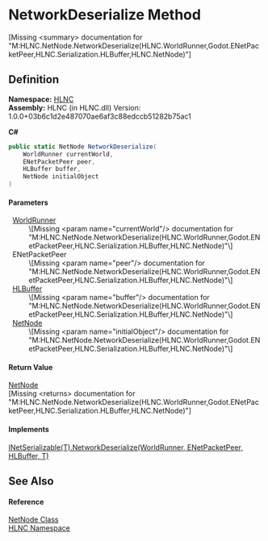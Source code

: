 # NetworkDeserialize Method


\[Missing &lt;summary&gt; documentation for "M:HLNC.NetNode.NetworkDeserialize(HLNC.WorldRunner,Godot.ENetPacketPeer,HLNC.Serialization.HLBuffer,HLNC.NetNode)"\]



## Definition
**Namespace:** <a href="N_HLNC">HLNC</a>  
**Assembly:** HLNC (in HLNC.dll) Version: 1.0.0+03b6c1d2e487070ae6af3c88edccb51282b75ac1

**C#**
``` C#
public static NetNode NetworkDeserialize(
	WorldRunner currentWorld,
	ENetPacketPeer peer,
	HLBuffer buffer,
	NetNode initialObject
)
```



#### Parameters
<dl><dt>  <a href="T_HLNC_WorldRunner">WorldRunner</a></dt><dd>\[Missing &lt;param name="currentWorld"/&gt; documentation for "M:HLNC.NetNode.NetworkDeserialize(HLNC.WorldRunner,Godot.ENetPacketPeer,HLNC.Serialization.HLBuffer,HLNC.NetNode)"\]</dd><dt>  ENetPacketPeer</dt><dd>\[Missing &lt;param name="peer"/&gt; documentation for "M:HLNC.NetNode.NetworkDeserialize(HLNC.WorldRunner,Godot.ENetPacketPeer,HLNC.Serialization.HLBuffer,HLNC.NetNode)"\]</dd><dt>  <a href="T_HLNC_Serialization_HLBuffer">HLBuffer</a></dt><dd>\[Missing &lt;param name="buffer"/&gt; documentation for "M:HLNC.NetNode.NetworkDeserialize(HLNC.WorldRunner,Godot.ENetPacketPeer,HLNC.Serialization.HLBuffer,HLNC.NetNode)"\]</dd><dt>  <a href="T_HLNC_NetNode">NetNode</a></dt><dd>\[Missing &lt;param name="initialObject"/&gt; documentation for "M:HLNC.NetNode.NetworkDeserialize(HLNC.WorldRunner,Godot.ENetPacketPeer,HLNC.Serialization.HLBuffer,HLNC.NetNode)"\]</dd></dl>

#### Return Value
<a href="T_HLNC_NetNode">NetNode</a>  
\[Missing &lt;returns&gt; documentation for "M:HLNC.NetNode.NetworkDeserialize(HLNC.WorldRunner,Godot.ENetPacketPeer,HLNC.Serialization.HLBuffer,HLNC.NetNode)"\]

#### Implements
<a href="M_HLNC_INetSerializable_1_NetworkDeserialize">INetSerializable(T).NetworkDeserialize(WorldRunner, ENetPacketPeer, HLBuffer, T)</a>  


## See Also


#### Reference
<a href="T_HLNC_NetNode">NetNode Class</a>  
<a href="N_HLNC">HLNC Namespace</a>  
